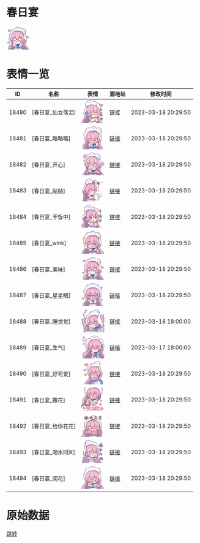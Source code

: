 # 春日宴

<img src="./cover.png" height="60" alt="cover" />

# 表情一览

|ID|名称|表情|源地址|修改时间|
|----|----|----|----|----|
|18480|[春日宴_仙女落泪]|<img src="./pic/018480_%5B春日宴_仙女落泪%5D.png" height="60" alt="仙女落泪"/>|[链接](https://i0.hdslb.com/bfs/garb/fac5fddb11260fc1da183721bd05369d10317df7.png)|2023-03-18 20:29:50|
|18481|[春日宴_略略略]|<img src="./pic/018481_%5B春日宴_略略略%5D.png" height="60" alt="略略略"/>|[链接](https://i0.hdslb.com/bfs/garb/3e230769ceff70992528e1107ed4f006deaea2d5.png)|2023-03-18 20:29:50|
|18482|[春日宴_开心]|<img src="./pic/018482_%5B春日宴_开心%5D.png" height="60" alt="开心"/>|[链接](https://i0.hdslb.com/bfs/garb/275b4893bce2afc63812b74188c4f7714b7a4b2b.png)|2023-03-18 20:29:50|
|18483|[春日宴_贴贴]|<img src="./pic/018483_%5B春日宴_贴贴%5D.png" height="60" alt="贴贴"/>|[链接](https://i0.hdslb.com/bfs/garb/bb4ace9ce4a7b7b8db5e04faafa24f607766e6e7.png)|2023-03-18 20:29:50|
|18484|[春日宴_干饭中]|<img src="./pic/018484_%5B春日宴_干饭中%5D.png" height="60" alt="干饭中"/>|[链接](https://i0.hdslb.com/bfs/garb/7cbda861f01b5d3c97bc2991408d6e64985d4490.png)|2023-03-18 20:29:50|
|18485|[春日宴_wink]|<img src="./pic/018485_%5B春日宴_wink%5D.png" height="60" alt="wink"/>|[链接](https://i0.hdslb.com/bfs/garb/678254db63c03eaa2c206fc475a81c53bcfacd94.png)|2023-03-18 20:29:50|
|18486|[春日宴_美味]|<img src="./pic/018486_%5B春日宴_美味%5D.png" height="60" alt="美味"/>|[链接](https://i0.hdslb.com/bfs/garb/39f4b53c12677af1cac055481bae04f22f08204c.png)|2023-03-18 20:29:50|
|18487|[春日宴_星星眼]|<img src="./pic/018487_%5B春日宴_星星眼%5D.png" height="60" alt="星星眼"/>|[链接](https://i0.hdslb.com/bfs/garb/df46d06ff608b0ad6627e7dae4fd393a478c79f2.png)|2023-03-18 20:29:50|
|18488|[春日宴_睡觉觉]|<img src="./pic/018488_%5B春日宴_睡觉觉%5D.png" height="60" alt="睡觉觉"/>|[链接](https://i0.hdslb.com/bfs/garb/e1d096a988bcca3381a1ee0b2c4ce414048f6506.png)|2023-03-18 18:00:00|
|18489|[春日宴_生气]|<img src="./pic/018489_%5B春日宴_生气%5D.png" height="60" alt="生气"/>|[链接](https://i0.hdslb.com/bfs/garb/92d0e28e6332286a4b40dd6ea1abd28de6f6f119.png)|2023-03-17 18:00:00|
|18490|[春日宴_好可爱]|<img src="./pic/018490_%5B春日宴_好可爱%5D.png" height="60" alt="好可爱"/>|[链接](https://i0.hdslb.com/bfs/garb/55f397f589ad2e27a0e5aa031c281b54c5605d44.png)|2023-03-18 20:29:50|
|18491|[春日宴_撒花]|<img src="./pic/018491_%5B春日宴_撒花%5D.png" height="60" alt="撒花"/>|[链接](https://i0.hdslb.com/bfs/garb/a3dbbe5dadf124a0575c2906dcce18857af032d6.png)|2023-03-18 20:29:50|
|18492|[春日宴_给你花花]|<img src="./pic/018492_%5B春日宴_给你花花%5D.png" height="60" alt="给你花花"/>|[链接](https://i0.hdslb.com/bfs/garb/c362d8163fdc6e0cb8e2b4ad1947fa03d42f31f1.png)|2023-03-18 20:29:50|
|18493|[春日宴_喝水时间]|<img src="./pic/018493_%5B春日宴_喝水时间%5D.png" height="60" alt="喝水时间"/>|[链接](https://i0.hdslb.com/bfs/garb/e7f37dfe6975a03833a1607cafad0d6a7f308e69.png)|2023-03-18 20:29:50|
|18494|[春日宴_闻花]|<img src="./pic/018494_%5B春日宴_闻花%5D.png" height="60" alt="闻花"/>|[链接](https://i0.hdslb.com/bfs/garb/9ab51b31a84f87ebef63eedeed943b265d208dff.png)|2023-03-18 20:29:50|

# 原始数据

[跳转](./raw.json)

